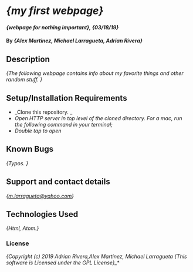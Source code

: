 # _{my first webpage}_

#### _{webpage for nothing important}, {03/18/19}_

#### By _**{Alex Martinez, Michael Larragueta, Adrian Rivera}**_

## Description

_{The following webpage contains info about my favorite things and other random stuff. }_

## Setup/Installation Requirements

* _Clone this repository. _
* _Open HTTP server in top level of the cloned directory. For a mac, run the following command in your terminal;_
* _Double tap to open_


## Known Bugs

_{Typos. }_

## Support and contact details

_{m.larragueta@yahoo.com}_

## Technologies Used

_{Html, Atom.}_

### License

*{Copyright (c) 2019 Adrian Rivera,Alex Martinez, Michael Larragueta
{This software is Licensed under the GPL License}_**
